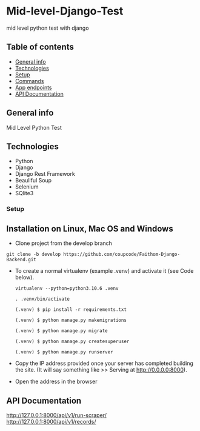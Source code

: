 # Mid-level-Django-Test
mid level python test with django

## Table of contents
* [General info](#general-info)
* [Technologies](#technologies)
* [Setup](#setup)
* [Commands](#commands)
* [App endpoints](#app-endpoints)
* [API Documentation](#api-documentation)

## General info
Mid Level Python Test

## Technologies
* Python
* Django
* Django Rest Framework
* Beauliful Soup
* Selenium
* SQlite3

### Setup
## Installation on Linux, Mac OS and Windows
* Clone project from the develop branch
```
git clone -b develop https://github.com/coupcode/Faithom-Django-Backend.git
```

* To create a normal virtualenv (example .venv) and activate it (see Code below).

  ```
  virtualenv --python=python3.10.6 .venv
  
  . .venv/bin/activate

  (.venv) $ pip install -r requirements.txt

  (.venv) $ python manage.py makemigrations

  (.venv) $ python manage.py migrate

  (.venv) $ python manage.py createsuperuser 

  (.venv) $ python manage.py runserver
  ```

* Copy the IP address provided once your server has completed building the site. (It will say something like >> Serving at http://0.0.0.0:8000).
* Open the address in the browser


## API Documentation
http://127.0.0.1:8000/api/v1/run-scraper/
http://127.0.0.1:8000/api/v1/records/
```
